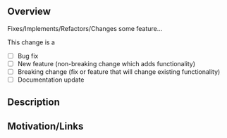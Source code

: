 ## Overview

<!-- Give a brief overview of your changes. -->

Fixes/Implements/Refactors/Changes some feature...

This change is a

- [ ] Bug fix
- [ ] New feature (non-breaking change which adds functionality)
- [ ] Breaking change (fix or feature that will change existing functionality)
- [ ] Documentation update

## Description

<!-- Describe your changes in detail -->
<!-- Enumerate all
 - Areas affected
 - Features added
 - Tests added -->

## Motivation/Links

<!-- Why was this change needed? -->
<!-- Add any relevant links here, issues, cards or other pull requests. -->
